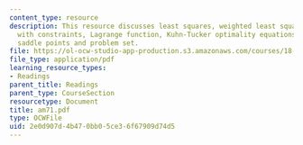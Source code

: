 ```yaml
---
content_type: resource
description: This resource discusses least squares, weighted least squares, minimizing
  with constraints, Lagrange function, Kuhn-Tucker optimality equations, duality and
  saddle points and problem set.
file: https://ol-ocw-studio-app-production.s3.amazonaws.com/courses/18-086-mathematical-methods-for-engineers-ii-spring-2006/2e0d907d4b470bb05ce36f67909d74d5_am71.pdf
file_type: application/pdf
learning_resource_types:
- Readings
parent_title: Readings
parent_type: CourseSection
resourcetype: Document
title: am71.pdf
type: OCWFile
uid: 2e0d907d-4b47-0bb0-5ce3-6f67909d74d5
---
```

